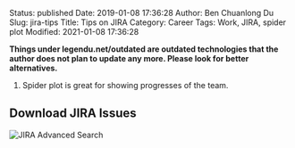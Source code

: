 Status: published
Date: 2019-01-08 17:36:28
Author: Ben Chuanlong Du
Slug: jira-tips
Title: Tips on JIRA
Category: Career
Tags: Work, JIRA, spider plot
Modified: 2021-01-08 17:36:28

**Things under legendu.net/outdated are outdated technologies that the author does not plan to update any more. Please look for better alternatives.**

1. Spider plot is great for showing progresses of the team.

## Download JIRA Issues 

![JIRA Advanced Search](https://user-images.githubusercontent.com/824507/104079444-f4188c00-51d7-11eb-8edd-ee696e033673.png)
